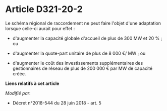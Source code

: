 # Article D321-20-2

Le schéma régional de raccordement ne peut faire l'objet d'une adaptation lorsque celle-ci aurait pour effet :

- d'augmenter la capacité globale d'accueil de plus de 300 MW et 20 % ; ou

- d'augmenter la quote-part unitaire de plus de 8 000 €/ MW ; ou

- d'augmenter le coût des investissements supplémentaires des gestionnaires de réseau de plus de 200 000 € par MW de capacité
créée.

**Liens relatifs à cet article**

_Modifié par_:

  - Décret n°2018-544 du 28 juin 2018 - art. 5
